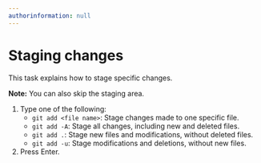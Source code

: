 ```yaml
---
authorinformation: null
---
```


# Staging changes

This task explains how to stage specific changes.

**Note:** You can also skip the staging area.

1. Type one of the following:
   * `git add <file name>`: Stage changes made to one specific file.
   * `git add -A`: Stage all changes, including new and deleted files.
   * `git add .`: Stage new files and modifications, without deleted files.
   * `git add -u`: Stage modifications and deletions, without new files.
2. Press Enter.

